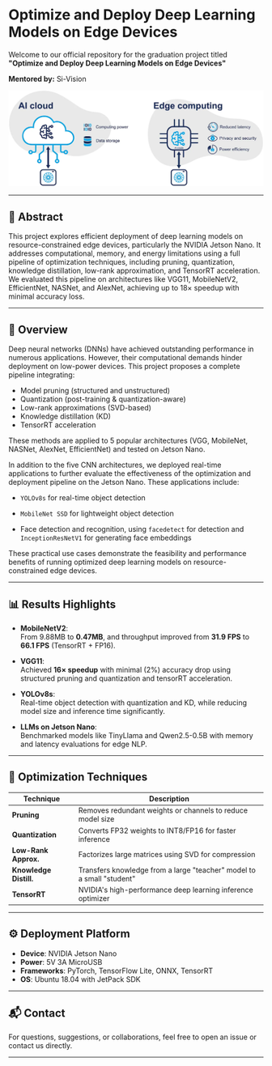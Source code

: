 # Optimize and Deploy Deep Learning Models on Edge Devices

Welcome to our official repository for the graduation project titled **"Optimize and Deploy Deep Learning Models on Edge Devices"**
  
**Mentored by:** Si-Vision

![alt text](images/cloudvsedge.png)

---

## 📘 Abstract

This project explores efficient deployment of deep learning models on resource-constrained edge devices, particularly the NVIDIA Jetson Nano. It addresses computational, memory, and energy limitations using a full pipeline of optimization techniques, including pruning, quantization, knowledge distillation, low-rank approximation, and TensorRT acceleration. We evaluated this pipeline on architectures like VGG11, MobileNetV2, EfficientNet, NASNet, and AlexNet, achieving up to 18× speedup with minimal accuracy loss.

---

## 📌 Overview

Deep neural networks (DNNs) have achieved outstanding performance in numerous applications. However, their computational demands hinder deployment on low-power devices. This project proposes a complete pipeline integrating:

- Model pruning (structured and unstructured)
- Quantization (post-training & quantization-aware)
- Low-rank approximations (SVD-based)
- Knowledge distillation (KD)
- TensorRT acceleration

These methods are applied to 5 popular architectures (VGG, MobileNet, NASNet, AlexNet, EfficientNet) and tested on Jetson Nano.

In addition to the five CNN architectures, we deployed real-time applications to further evaluate the effectiveness of the optimization and deployment pipeline on the Jetson Nano. These applications include:

- `YOLOv8s` for real-time object detection

- `MobileNet SSD` for lightweight object detection

- Face detection and recognition, using `facedetect` for detection and `InceptionResNetV1` for generating face embeddings

These practical use cases demonstrate the feasibility and performance benefits of running optimized deep learning models on resource-constrained edge devices.

---

## 📊 Results Highlights

- **MobileNetV2**:  
  From 9.88MB to **0.47MB**, and throughput improved from **31.9 FPS** to **66.1 FPS** (TensorRT + FP16).

- **VGG11**:  
  Achieved **16× speedup** with minimal (2%) accuracy drop using structured pruning and quantization and tensorRT acceleration.

- **YOLOv8s**:  
  Real-time object detection with quantization and KD, while reducing model size and inference time significantly.

- **LLMs on Jetson Nano**:  
  Benchmarked models like TinyLlama and Qwen2.5-0.5B with memory and latency evaluations for edge NLP.

---

## 🔧 Optimization Techniques

| Technique            | Description                                                       |
|----------------------|-------------------------------------------------------------------|
| **Pruning**          | Removes redundant weights or channels to reduce model size       |
| **Quantization**     | Converts FP32 weights to INT8/FP16 for faster inference           |
| **Low-Rank Approx.** | Factorizes large matrices using SVD for compression               |
| **Knowledge Distill.** | Transfers knowledge from a large "teacher" model to a small "student" |
| **TensorRT**         | NVIDIA's high-performance deep learning inference optimizer       |

---

## ⚙️ Deployment Platform

- **Device**: NVIDIA Jetson Nano
- **Power**: 5V 3A MicroUSB
- **Frameworks**: PyTorch, TensorFlow Lite, ONNX, TensorRT
- **OS**: Ubuntu 18.04 with JetPack SDK

---

## 📬 Contact

For questions, suggestions, or collaborations, feel free to open an issue or contact us directly.

---
